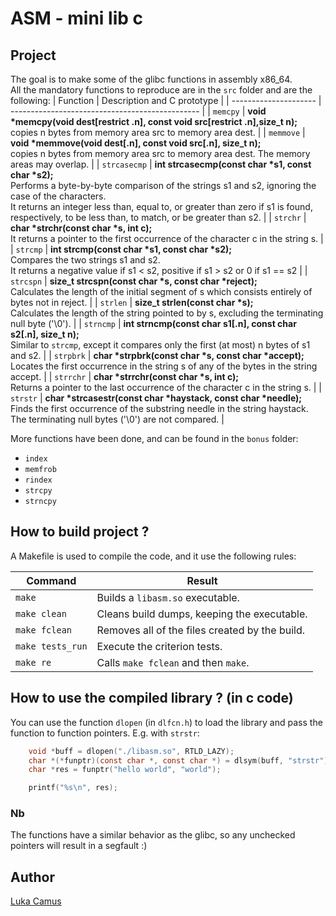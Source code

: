 # ASM - mini lib c

## Project
The goal is to make some of the glibc functions in assembly x86_64.<br>
All the mandatory functions to reproduce are in the `src` folder and are the following:
|   Function            |   Description and C prototype                   |
| --------------------- | ----------------------------------------------- |
| `memcpy`     | <b>void *memcpy(void dest[restrict .n], const void src[restrict .n],size_t n);</b><br>copies n bytes from memory area src to memory area dest.    |
| `memmove`    | <b>void *memmove(void dest[.n], const void src[.n], size_t n);</b><br>copies n bytes from memory area src to memory area dest.  The memory areas may overlap.  |
| `strcasecmp` | <b>int strcasecmp(const char *s1, const char *s2);</b><br>Performs a byte-by-byte comparison of the strings s1 and s2, ignoring the case of the characters.<br>It returns an integer less than, equal to, or greater than zero if s1 is found, respectively, to be less than, to match, or be greater than s2.  |
| `strchr`     | <b>char *strchr(const char *s, int c);</b><br>It returns a pointer to the first occurrence of the character c in the string s.    |
| `strcmp`     | <b>int strcmp(const char *s1, const char *s2);</b><br>Compares the two strings s1 and s2.<br>It returns a negative value if s1 < s2, positive if s1 > s2 or 0 if s1 == s2 |
| `strcspn`    | <b>size_t strcspn(const char *s, const char *reject);</b><br>Calculates the length of the initial segment of s which consists entirely of bytes not in reject.    |
| `strlen`     | <b>size_t strlen(const char *s);</b><br>Calculates the length of the string pointed to by s, excluding the terminating null byte ('\0').    |
| `strncmp`    | <b>int strncmp(const char s1[.n], const char s2[.n], size_t n);</b><br>Similar to `strcmp`, except it compares only the first (at most) n bytes of s1 and s2.   |
| `strpbrk`    | <b>char *strpbrk(const char *s, const char *accept);</b><br>Locates the first occurrence in the string s of any of the bytes in the string accept.    |
| `strrchr`    | <b>char *strrchr(const char *s, int c);</b><br>Returns a pointer to the last occurrence of the character c in the string s.    |
| `strstr`     | <b>char *strcasestr(const char *haystack, const char *needle);</b><br>Finds the first occurrence of the substring needle in the string haystack.  The terminating null bytes ('\0') are not compared.    |


More functions have been done, and can be found in the `bonus` folder:
*   `index`
*   `memfrob`
*   `rindex`
*   `strcpy`
*   `strncpy`

## How to build project ?
A Makefile is used to compile the code, and it use the following rules:

| Command          | Result                                          |
| ---------------- | ----------------------------------------------- |
| `make`           | Builds a ```libasm.so``` executable.          |
| `make clean`     | Cleans build dumps, keeping the executable.     |
| `make fclean`    | Removes all of the files created by the build.  |
| `make tests_run`    | Execute the criterion tests.  |
| `make re`        | Calls `make fclean` and then `make`.            |

## How to use the compiled library ? (in c code)
You can use the function `dlopen` (in `dlfcn.h`) to load the library and pass the function to function pointers. E.g. with `strstr`:
```c
    void *buff = dlopen("./libasm.so", RTLD_LAZY);
    char *(*funptr)(const char *, const char *) = dlsym(buff, "strstr");
    char *res = funptr("hello world", "world");

    printf("%s\n", res);
```

### Nb
The functions have a similar behavior as the glibc, so any unchecked pointers will result in a segfault :)

## Author
[Luka Camus](https://github.com/Lukacms/)
